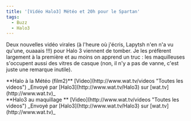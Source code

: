 ```yaml
---
title: '[Vidéo Halo3] Météo et 20h pour le Spartan'
tags:
  - Buzz
  - Halo3
---
```


Deux nouvelles vidéo virales (à l'heure où j'écris, Lapytsh n'en n'a vu qu'une,
ouaaais&nbsp;!!!) pour Halo 3 viennent de tomber. Je les préfèrent largement à
la première et au moins on apprend un truc&nbsp;: les maquilleuses s'occupent
aussi des vitres de casque (non, il n'y a pas de vanne, c'est juste une remarque
inutile).

<div>
**Halo à la Météo (film2)**
[Video](http://www.wat.tv/videos "Toutes les videos")
_Envoyé par [Halo3](http://www.wat.tv/Halo3) sur [wat.tv](http://www.wat.tv)_</div>

<div>
**Halo3 au maquillage **
[Video](http://www.wat.tv/videos "Toutes les videos")
_Envoyé par [Halo3](http://www.wat.tv/Halo3) sur [wat.tv](http://www.wat.tv)_</div>
